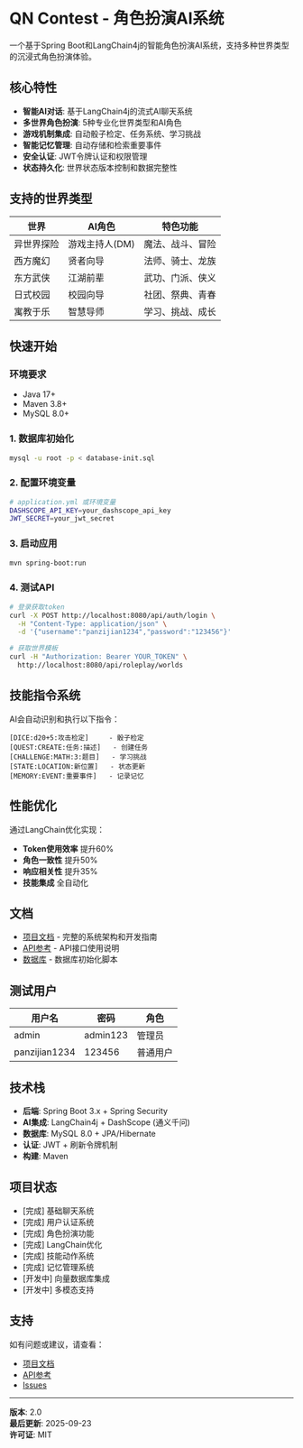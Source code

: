 # QN Contest - 角色扮演AI系统

一个基于Spring Boot和LangChain4j的智能角色扮演AI系统，支持多种世界类型的沉浸式角色扮演体验。

## 核心特性

- **智能AI对话**: 基于LangChain4j的流式AI聊天系统
- **多世界角色扮演**: 5种专业化世界类型和AI角色
- **游戏机制集成**: 自动骰子检定、任务系统、学习挑战
- **智能记忆管理**: 自动存储和检索重要事件
- **安全认证**: JWT令牌认证和权限管理
- **状态持久化**: 世界状态版本控制和数据完整性

## 支持的世界类型

| 世界 | AI角色 | 特色功能 |
|------|-------|----------|
| 异世界探险 | 游戏主持人(DM) | 魔法、战斗、冒险 |
| 西方魔幻 | 贤者向导 | 法师、骑士、龙族 |
| 东方武侠 | 江湖前辈 | 武功、门派、侠义 |
| 日式校园 | 校园向导 | 社团、祭典、青春 |
| 寓教于乐 | 智慧导师 | 学习、挑战、成长 |

## 快速开始

### 环境要求
- Java 17+
- Maven 3.8+
- MySQL 8.0+

### 1. 数据库初始化
```bash
mysql -u root -p < database-init.sql
```

### 2. 配置环境变量
```bash
# application.yml 或环境变量
DASHSCOPE_API_KEY=your_dashscope_api_key
JWT_SECRET=your_jwt_secret
```

### 3. 启动应用
```bash
mvn spring-boot:run
```

### 4. 测试API
```bash
# 登录获取token
curl -X POST http://localhost:8080/api/auth/login \
  -H "Content-Type: application/json" \
  -d '{"username":"panzijian1234","password":"123456"}'

# 获取世界模板
curl -H "Authorization: Bearer YOUR_TOKEN" \
  http://localhost:8080/api/roleplay/worlds
```

## 技能指令系统

AI会自动识别和执行以下指令：

```
[DICE:d20+5:攻击检定]     - 骰子检定
[QUEST:CREATE:任务:描述]   - 创建任务  
[CHALLENGE:MATH:3:题目]   - 学习挑战
[STATE:LOCATION:新位置]   - 状态更新
[MEMORY:EVENT:重要事件]   - 记录记忆
```

## 性能优化

通过LangChain优化实现：
- **Token使用效率** 提升60%
- **角色一致性** 提升50% 
- **响应相关性** 提升35%
- **技能集成** 全自动化

## 文档

- [项目文档](PROJECT_DOCUMENTATION.md) - 完整的系统架构和开发指南
- [API参考](API_REFERENCE.md) - API接口使用说明
- [数据库](database-init.sql) - 数据库初始化脚本

## 测试用户

| 用户名 | 密码 | 角色 |
|--------|------|------|
| admin | admin123 | 管理员 |
| panzijian1234 | 123456 | 普通用户 |

## 技术栈

- **后端**: Spring Boot 3.x + Spring Security
- **AI集成**: LangChain4j + DashScope (通义千问)
- **数据库**: MySQL 8.0 + JPA/Hibernate
- **认证**: JWT + 刷新令牌机制
- **构建**: Maven

## 项目状态

- [完成] 基础聊天系统
- [完成] 用户认证系统  
- [完成] 角色扮演功能
- [完成] LangChain优化
- [完成] 技能动作系统
- [完成] 记忆管理系统
- [开发中] 向量数据库集成
- [开发中] 多模态支持

## 支持

如有问题或建议，请查看：
- [项目文档](PROJECT_DOCUMENTATION.md)
- [API参考](API_REFERENCE.md)
- [Issues](../../issues)

---

**版本**: 2.0  
**最后更新**: 2025-09-23  
**许可证**: MIT